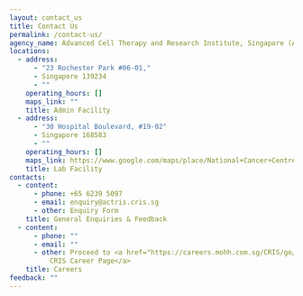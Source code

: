 ```yaml
---
layout: contact_us
title: Contact Us
permalink: /contact-us/
agency_name: Advanced Cell Therapy and Research Institute, Singapore (ACTRIS)
locations:
  - address:
      - "23 Rochester Park #06-01,"
      - Singapore 139234
      - ""
    operating_hours: []
    maps_link: ""
    title: Admin Facility
  - address:
      - "30 Hospital Boulevard, #19-02"
      - Singapore 168583
      - ""
    operating_hours: []
    maps_link: https://www.google.com/maps/place/National+Cancer+Centre+Singapore/@1.2813864,103.8350251,17z/data=!3m2!4b1!5s0x31da196e2e15d245:0xc1c636fec01f9ef2!4m6!3m5!1s0x31da19909375092d:0x1cd410241a068484!8m2!3d1.281381!4d103.8376!16zL20vMGM2emNz!5m1!1e1?entry=ttu
    title: Lab Facility
contacts:
  - content:
      - phone: +65 6239 5097
      - email: enquiry@actris.cris.sg
      - other: Enquiry Form
    title: General Enquiries & Feedback
  - content:
      - phone: ""
      - email: ""
      - other: Proceed to <a href="https://careers.mohh.com.sg/CRIS/go/CRIS/680844/">
          CRIS Career Page</a>
    title: Careers
feedback: ""
---
```

